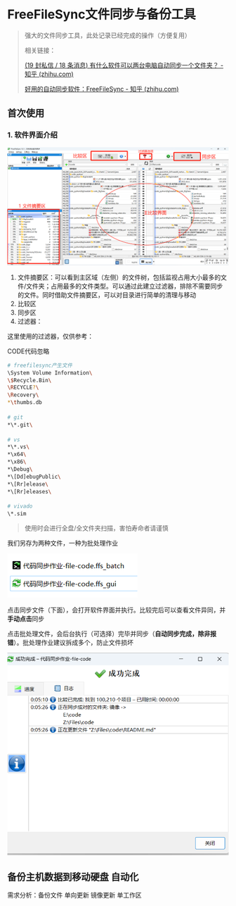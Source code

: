 # FreeFileSync文件同步与备份工具

> 强大的文件同步工具，此处记录已经完成的操作（方便复用）
>
> 相关链接：
>
> [(19 封私信 / 18 条消息) 有什么软件可以两台电脑自动同步一个文件夹？ - 知乎 (zhihu.com)](https://www.zhihu.com/question/345199210)
>
> [好用的自动同步软件：FreeFileSync - 知乎 (zhihu.com)](https://zhuanlan.zhihu.com/p/266883367)



## 首次使用

### 1. 软件界面介绍

![image-20231120235624689](freefileSync文件同步与备份工具.assets/image-20231120235624689.png)

1. 文件摘要区：可以看到主区域（左侧）的文件树，包括监视占用大小最多的文件/文件夹；占用最多的文件类型。可以通过此建立过滤器，排除不需要同步的文件。同时借助文件摘要区，可以对目录进行简单的清理与移动
2. 比较区
3. 同步区
4. 过滤器：



这里使用的过滤器，仅供参考：

CODE代码忽略

```bash
# freefilesync产生文件
\System Volume Information\
\$Recycle.Bin\
\RECYCLE?\
\Recovery\
*\thumbs.db

# git
*\*.git\

# vs
*\*.vs\
*\x64\
*\x86\
*\Debug\
*\[Dd]ebugPublic\
*\[Rr]elease\
*\[Rr]eleases\

# vivado
\*.sim

```





>  使用时会进行全盘/全文件夹扫描，害怕寿命者请谨慎



我们另存为两种文件，一种为批处理作业

![image-20231121000420043](freefileSync文件同步与备份工具.assets/image-20231121000420043.png)

点击同步文件（下面），会打开软件界面并执行。比较完后可以查看文件异同，并**手动点击**同步

点击批处理文件，会后台执行（可选择）完毕并同步（**自动同步完成，除非报错**）。批处理作业建议拆成多个，防止文件损坏

![image-20231121000605725](freefileSync文件同步与备份工具.assets/image-20231121000605725.png)



## 备份主机数据到移动硬盘 自动化

需求分析：备份文件 单向更新 镜像更新 单工作区

